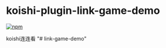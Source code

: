 # koishi-plugin-link-game-demo

[![npm](https://img.shields.io/npm/v/koishi-plugin-link-game-demo?style=flat-square)](https://www.npmjs.com/package/koishi-plugin-link-game-demo)

koishi连连看
"# link-game-demo" 
